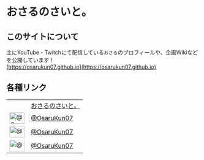 # おさるのさいと。
## このサイトについて
主にYouTube・Twitchにて配信している`おさる`のプロフィールや、企画Wikiなどを公開しています！<br>
[https://osarukun07.github.io](https://osarukun07.github.io)

## 各種リンク
<table width="100%">
	<tr>
		<td></td>
		<td><a href="https://osarukun07.github.io/" target="_blank">おさるのさいと。</a></td>
	</tr>
	<tr>
		<td><img align="center" src="https://raw.githubusercontent.com/rahuldkjain/github-profile-readme-generator/master/src/images/icons/Social/twitter.svg" alt="@OsaruKun07" height="30" width="40"></td>
		<td><a href="https://twitter.com/OsaruKun07/" target="_blank">@OsaruKun07</a></td>
	</tr>
	<tr>
		<td><img align="center" src="https://raw.githubusercontent.com/rahuldkjain/github-profile-readme-generator/master/src/images/icons/Social/youtube.svg" alt="@osarukun07" height="30" width="40"></td>
		<td><a href="https://youtube.com/@OsaruKun07/" target="_blank">@OsaruKun07</a></td>
	</tr>
	<tr>
		<td><img align="center" src="https://raw.githubusercontent.com/rahuldkjain/github-profile-readme-generator/master/src/images/icons/Social/twitch.svg" alt="@osarukun07" height="30" width="40"></td>
		<td><a href="https://www.twitch.tv/OsaruKun07" target="_blank">@OsaruKun07</a></td>
	</tr>
</table>